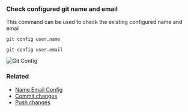 ### Check configured git name and email

This command can be used to check the existing configured name and email

`git config user.name`

`git config user.email`

<img src="../../gifs/git-name-email-config-check.gif" alt="Git Config"/>

### Related

- [Name Email Config](git-name-email-config.md)
- [Commit changes](git-commit.md)
- [Push changes](git-push.md)
